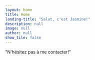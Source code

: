 ```yaml
---
layout: home
title: Home
landing-title: "Salut, c'est Jasmine!"
description: null
image: null
author: null
show_tile: false
---
```


"N'hésitez pas à me contacter!"
